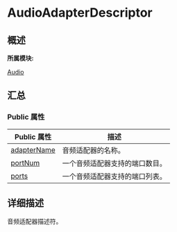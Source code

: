 # AudioAdapterDescriptor


## **概述**

**所属模块:**

[Audio](_audio.md)


## **汇总**


### Public 属性

  | Public&nbsp;属性 | 描述 | 
| -------- | -------- |
| [adapterName](_audio.md#adaptername) | 音频适配器的名称。 | 
| [portNum](_audio.md#portnum) | 一个音频适配器支持的端口数目。 | 
| [ports](_audio.md#ports) | 一个音频适配器支持的端口列表。 | 


## **详细描述**

音频适配器描述符。

